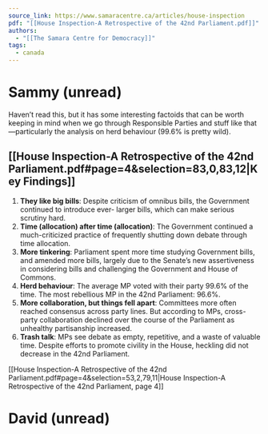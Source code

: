 ```yaml
---
source_link: https://www.samaracentre.ca/articles/house-inspection
pdf: "[[House Inspection-A Retrospective of the 42nd Parliament.pdf]]"
authors:
  - "[[The Samara Centre for Democracy]]"
tags:
  - canada
---
```

# Sammy (unread)

Haven’t read this, but it has some interesting factoids that can be worth keeping in mind when we go through Responsible Parties and stuff like that—particularly the analysis on herd behaviour (99.6% is pretty wild).
## [[House Inspection-A Retrospective of the 42nd Parliament.pdf#page=4&selection=83,0,83,12|Key Findings]]
1. **They like big bills**: Despite criticism of omnibus bills, the Government continued to introduce ever- larger bills, which can make serious scrutiny hard.
2. **Time (allocation) after time (allocation)**: The Government continued a much-criticized practice of frequently shutting down debate through time allocation.
3. **More tinkering**: Parliament spent more time studying Government bills, and amended more bills, largely due to the Senate’s new assertiveness in considering bills and challenging the Government and House of Commons.
4. **Herd behaviour**: The average MP voted with their party 99.6% of the time. The most rebellious MP in the 42nd Parliament: 96.6%.
5. **More collaboration, but things fell apart**: Committees more often reached consensus across party lines. But according to MPs, cross-party collaboration declined over the course of the Parliament as unhealthy partisanship increased.
6. **Trash talk**: MPs see debate as empty, repetitive, and a waste of valuable time. Despite efforts to promote civility in the House, heckling did not decrease in the 42nd Parliament.

[[House Inspection-A Retrospective of the 42nd Parliament.pdf#page=4&selection=53,2,79,11|House Inspection-A Retrospective of the 42nd Parliament, page 4]]

# David (unread)

